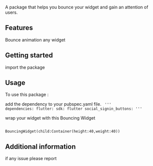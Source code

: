 <!--
This README describes the package. If you publish this package to pub.dev,
this README's contents appear on the landing page for your package.

For information about how to write a good package README, see the guide for
[writing package pages](https://dart.dev/guides/libraries/writing-package-pages).

For general information about developing packages, see the Dart guide for
[creating packages](https://dart.dev/guides/libraries/create-library-packages)
and the Flutter guide for
[developing packages and plugins](https://flutter.dev/developing-packages).
-->

 A package that helps you bounce your widget and gain an attention of users.

## Features

Bounce animation 
any widget


## Getting started

import the package



## Usage
To use this package :

add the dependency to your pubspec.yaml file.
<code>
'''
dependencies:
    flutter:
      sdk: flutter
    social_signin_buttons:
'''
 </code>

wrap your widget with this Bouncing Widget

<code>
BouncingWidget(child:Container(height:40,weight:40))
</code>

## Additional information

if any issue please report

